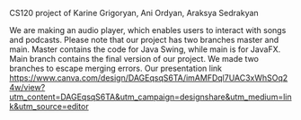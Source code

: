 CS120 project of Karine Grigoryan, Ani Ordyan, Araksya Sedrakyan

We are making an audio player, which enables users to interact with songs and podcasts.
Please note that our project has two branches master and main. Master contains the code for Java Swing, while main is for JavaFX. Main branch contains the final version of our project. We made two branches to escape merging errors. Our presentation link https://www.canva.com/design/DAGEqsqS6TA/imAMFDql7UAC3xWhSOq24w/view?utm_content=DAGEqsqS6TA&utm_campaign=designshare&utm_medium=link&utm_source=editor
